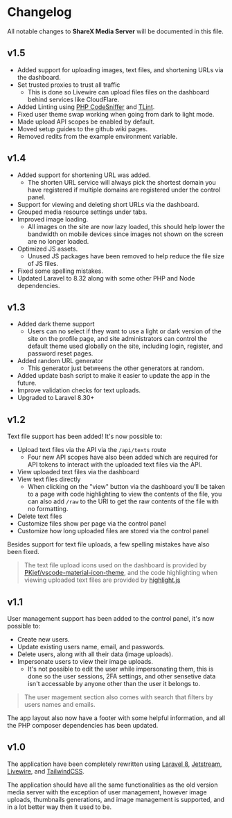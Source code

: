 # Changelog

All notable changes to **ShareX Media Server** will be documented in this file.

## v1.5

-   Added support for uploading images, text files, and shortening URLs via the dashboard.
-   Set trusted proxies to trust all traffic
    -   This is done so Livewire can upload files files on the dashboard behind services like CloudFlare.
-   Added Linting using [PHP CodeSniffer](https://github.com/FriendsOfPhp/PHP-CS-Fixer) and [TLint](https://github.com/tighten/tlint).
-   Fixed user theme swap working when going from dark to light mode.
-   Made upload API scopes be enabled by default.
-   Moved setup guides to the github wiki pages.
-   Removed redits from the example environment variable.

## v1.4

-   Added support for shortening URL was added.
    -   The shorten URL service will always pick the shortest domain you have registered if multiple domains are registered under the control panel.
-   Support for viewing and deleting short URLs via the dashboard.
-   Grouped media resource settings under tabs.
-   Improved image loading.
    -   All images on the site are now lazy loaded, this should help lower the bandwidth on mobile devices since images not shown on the screen are no longer loaded.
-   Optimized JS assets.
    -   Unused JS packages have been removed to help reduce the file size of JS files.
-   Fixed some spelling mistakes.
-   Updated Laravel to 8.32 along with some other PHP and Node dependencies.

## v1.3

-   Added dark theme support
    -   Users can no select if they want to use a light or dark version of the site on the profile page, and site administrators can control the default theme used globally on the site, including login, register, and password reset pages.
-   Added random URL generator
    -   This generator just betweens the other generators at random.
-   Added update bash script to make it easier to update the app in the future.
-   Improve validation checks for text uploads.
-   Upgraded to Laravel 8.30+

## v1.2

Text file support has been added! It's now possible to:

-   Upload text files via the API via the `/api/texts` route
    -   Four new API scopes have also been added which are required for API tokens to interact with the uploaded text files via the API.
-   View uploaded text files via the dashboard
-   View text files directly
    -   When clicking on the "view" button via the dashboard you'll be taken to a page with code highlighting to view the contents of the file, you can also add `/raw` to the URI to get the raw contents of the file with no formatting.
-   Delete text files
-   Customize files show per page via the control panel
-   Customize how long uploaded files are stored via the control panel

Besides support for text file uploads, a few spelling mistakes have also been fixed.

> The text file upload icons used on the dashboard is provided by [PKief/vscode-material-icon-theme](https://github.com/PKief/vscode-material-icon-theme), and the code highlighting when viewing uploaded text files are provided by [highlight.js](https://highlightjs.org/)

## v1.1

User management support has been added to the control panel, it's now possible to:

-   Create new users.
-   Update existing users name, email, and passwords.
-   Delete users, along with all their data (image uploads).
-   Impersonate users to view their image uploads.
    -   It's not possible to edit the user while impersonating them, this is done so the user sessions, 2FA settings, and other sensetive data isn't accessable by anyone other than the user it belongs to.

> The user magement section also comes with search that filters by users names and emails.

The app layout also now have a footer with some helpful information, and all the PHP composer dependencies has been updated.

## v1.0

The application have been completely rewritten using [Laravel 8](https://laravel.com/), [Jetstream](https://jetstream.laravel.com/2.x/introduction.html), [Livewire](https://laravel-livewire.com/), and [TailwindCSS](https://tailwindcss.com/).

The application should have all the same functionalities as the old version media server with the exception of user management, however image uploads, thumbnails generations, and image management is supported, and in a lot better way then it used to be.
